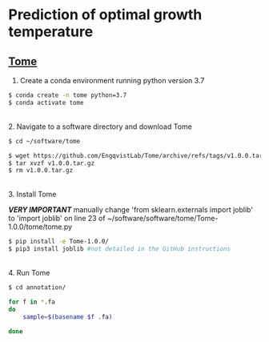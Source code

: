 # Prediction of optimal growth temperature

## [Tome](https://github.com/EngqvistLab/Tome)

1. Create a conda environment running python version 3.7

```bash
$ conda create -n tome python=3.7
$ conda activate tome
```

\
2. Navigate to a software directory and download Tome 

```bash
$ cd ~/software/tome

$ wget https://github.com/EngqvistLab/Tome/archive/refs/tags/v1.0.0.tar.gz #link under the 'Releases' tab on the GitHub page
$ tar xvzf v1.0.0.tar.gz
$ rm v1.0.0.tar.gz
```

\
3. Install Tome

***VERY IMPORTANT*** manually change 'from sklearn.externals import joblib' to 'import joblib' on line 23 of ~/software/software/tome/Tome-1.0.0/tome/tome.py
    
```bash
$ pip install -e Tome-1.0.0/
$ pip3 install joblib #not detailed in the GitHub instructions
```

\
4. Run Tome

```bash
$ cd annotation/

for f in *.fa
do 
    sample=$(basename $f .fa)
    
done
```
